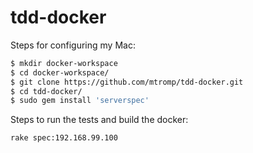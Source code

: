 # tdd-docker

Steps for configuring my Mac:

```bash
$ mkdir docker-workspace
$ cd docker-workspace/
$ git clone https://github.com/mtromp/tdd-docker.git
$ cd tdd-docker/
$ sudo gem install 'serverspec'
```

Steps to run the tests and build the docker:

```bash
rake spec:192.168.99.100


```
